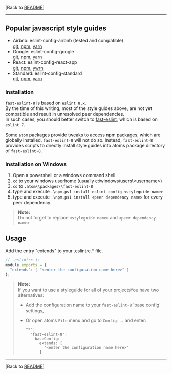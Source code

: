 [Back to [README](https://github.com/db-developer/fast-eslint-8#fast-eslint-8-package)]  
___

## Popular javascript style guides


* Airbnb: eslint-config-airbnb (tested and compatible)  
  [git](https://github.com/airbnb/javascript/tree/master/packages/eslint-config-airbnb),
  [npm](https://www.npmjs.com/package/eslint-config-airbnb),
  [yarn](https://yarnpkg.com/package/eslint-config-airbnb)
* Google: eslint-config-google  
  [git](https://github.com/google/eslint-config-google),
  [npm](https://www.npmjs.com/package/eslint-config-google),
  [yarn](https://yarnpkg.com/package/eslint-config-google)
* React: eslint-config-react-app  
  [git](https://github.com/facebook/create-react-app),
  [npm](https://www.npmjs.com/package/eslint-config-react-app),
  [ywrn](https://yarnpkg.com/package/eslint-config-react-app)
* Standard: eslint-config-standard  
  [git](https://github.com/standard/eslint-config-standard),
  [npm](https://www.npmjs.com/package/eslint-config-standard),
  [yarn](https://yarnpkg.com/package/eslint-config-standard)

### Installation

<code>fast-eslint-8</code> is based on <code>eslint 8.x</code>.  
By the time of this writing, most of the style guides above, are not yet compatible and result in unresolved peer dependencies.  
In such cases, you should better switch to [fast-eslint](https://atom.io/packages/fast-eslint), which is based on <code>eslint 7</code>.  

Some <code>atom</code> packages provide tweaks to access npm packages, which are globally installed. <code>fast-eslint-8</code> will not do so. Instead, <code>fast-eslint-8</code> provides scripts to directly install style guides into atoms package directory of <code>fast-eslint-8</code>.

### Installation on Windows

1. Open a powershell or a windows command shell.
2. `cd` to your windows userhome (usually c:\\windows\\users\\&lt;username&gt;)
3. `cd` to `.atom\\packages\\fast-eslint-8`
4. type and execute `.\npm.ps1 install eslint-config-<styleguide name>`
5. type and execute `.\npm.ps1 install <peer dependency name>` for every peer dependency.

> __Note:__  
> Do not forget to replace `<styleguide name>` and `<peer dependency name>`

## Usage

Add the entry "extends" to your .eslintrc.* file.  

```javascript
// .eslintrc.js
module.exports = {
  "extends": [ "<enter the configuration name here>" ]
};

```
> __Note:__  
> If you want to use a styleguide for all of your projectsYou have two
> alternatives:
>
> * Add the configuration name to your <code>fast-eslint-8</code>
>   'base config' settings, .  
>  
>
> * Or open atoms <code>File</code> menu and go to <code>Config...</code>
>    and enter:  
>    ```
>    "*":
>      "fast-eslint-8":
>        baseConfig:
>          extends: [
>            "<enter the configuration name here>"
>          ]
>    ```
___  

[Back to [README](https://github.com/db-developer/fast-eslint-8#fast-eslint-8-package)]  
